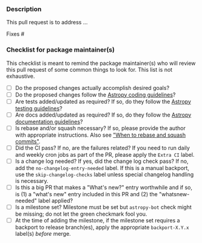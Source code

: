 <!-- This comments are hidden when you submit the pull request,
so you do not need to remove them! -->

<!-- Please be sure to check out our contributing guidelines,
https://github.com/astropy/astropy/blob/main/CONTRIBUTING.md .
Please be sure to check out our code of conduct,
https://github.com/astropy/astropy/blob/main/CODE_OF_CONDUCT.md . -->

<!-- If you are new or need to be re-acquainted with Astropy
contributing workflow, please see
http://docs.astropy.org/en/latest/development/workflow/development_workflow.html .
There is even a practical example at
https://docs.astropy.org/en/latest/development/workflow/git_edit_workflow_examples.html#astropy-fix-example . -->

<!-- Astropy coding style guidelines can be found here:
https://docs.astropy.org/en/latest/development/codeguide.html#coding-style-conventions
Our testing infrastructure enforces to follow a subset of the PEP8 to be
followed. You can check locally whether your changes have followed these by
running the following command:

tox -e codestyle

-->

<!-- Please just have a quick search on GitHub to see if a similar
pull request has already been posted.
We have old closed pull requests that might provide useful code or ideas
that directly tie in with your pull request. -->

<!-- We have several automatic features that run when a pull request is open.
They can appear daunting but do not worry because maintainers will help
you navigate them, if necessary. -->

### Description
<!-- Provide a general description of what your pull request does.
Complete the following sentence and add relevant details as you see fit. -->

<!-- In addition please ensure that the pull request title is descriptive
and allows maintainers to infer the applicable subpackage(s). -->

<!-- READ THIS FOR MANUAL BACKPORT FROM A MAINTAINER:
Apply "skip-basebranch-check" label **before** you open the PR! -->

This pull request is to address ...

<!-- If the pull request closes any open issues you can add this.
If you replace <Issue Number> with a number, GitHub will automatically link it.
If this pull request is unrelated to any issues, please remove
the following line. -->

Fixes #<Issue Number>

### Checklist for package maintainer(s)
<!-- This section is to be filled by package maintainer(s) who will
review this pull request. -->

This checklist is meant to remind the package maintainer(s) who will review this pull request of some common things to look for. This list is not exhaustive.

- [ ] Do the proposed changes actually accomplish desired goals?
- [ ] Do the proposed changes follow the [Astropy coding guidelines](https://docs.astropy.org/en/latest/development/codeguide.html)?
- [ ] Are tests added/updated as required? If so, do they follow the [Astropy testing guidelines](https://docs.astropy.org/en/latest/development/testguide.html)?
- [ ] Are docs added/updated as required? If so, do they follow the [Astropy documentation guidelines](https://docs.astropy.org/en/latest/development/docguide.html#astropy-documentation-rules-and-guidelines)?
- [ ] Is rebase and/or squash necessary? If so, please provide the author with appropriate instructions. Also see ["When to rebase and squash commits"](https://docs.astropy.org/en/latest/development/when_to_rebase.html).
- [ ] Did the CI pass? If no, are the failures related? If you need to run daily and weekly cron jobs as part of the PR, please apply the `Extra CI` label.
- [ ] Is a change log needed? If yes, did the change log check pass? If no, add the `no-changelog-entry-needed` label. If this is a manual backport, use the `skip-changelog-checks` label unless special changelog handling is necessary.
- [ ] Is this a big PR that makes a "What's new?" entry worthwhile and if so, is (1) a "what's new" entry included in this PR and (2) the "whatsnew-needed" label applied?
- [ ] Is a milestone set? Milestone must be set but `astropy-bot` check might be missing; do not let the green checkmark fool you.
- [ ] At the time of adding the milestone, if the milestone set requires a backport to release branch(es), apply the appropriate `backport-X.Y.x` label(s) *before* merge.
